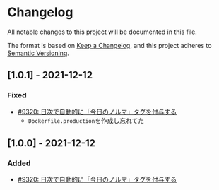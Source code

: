 # Changelog

All notable changes to this project will be documented in this file.

The format is based on [Keep a Changelog](https://keepachangelog.com/en/1.0.0/),
and this project adheres to [Semantic Versioning](https://semver.org/spec/v2.0.0.html).

## [1.0.1] - 2021-12-12
### Fixed
- [#9320: 日次で自動的に「今日のノルマ」タグを付与する](https://redmine.u6k.me/issues/9320)
    - `Dockerfile.production`を作成し忘れてた

## [1.0.0] - 2021-12-12
### Added
- [#9320: 日次で自動的に「今日のノルマ」タグを付与する](https://redmine.u6k.me/issues/9320)
